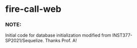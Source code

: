 # fire-call-web

### NOTE: 
Initial code for database initialization modified from INST377-SP2021/Sequelize. Thanks Prof. A!
